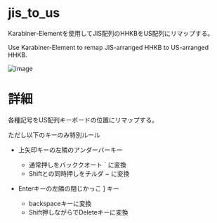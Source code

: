 # jis_to_us
Karabiner-Elementを使用してJIS配列のHHKBをUS配列にリマップする。

Use Karabiner-Element to remap JIS-arranged HHKB to US-arranged HHKB.

![image](https://user-images.githubusercontent.com/96813435/152673376-6e9329a6-af9c-4e2a-8da7-ed10f7123f9f.png)

# 詳細
各種記号をUS配列キーボードの位置にリマップする。

ただし以下のキーのみ特別ルール

* 上矢印キーの左隣のアンダーバーキー
  * 通常押しをバッククオート \` に変換
  * Shiftとの同時押しをチルダ ~ に変換

* Enterキーの左隣の閉じかっこ ] キー 
  * backspaceキーに変換 
  * Shift押しながらでDeleteキーに変換
